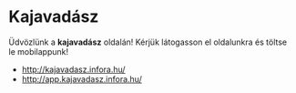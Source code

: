 # Kajavadász
Üdvözlünk a **kajavadász** oldalán! Kérjük látogasson el oldalunkra és töltse le mobilappunk!

 - http://kajavadasz.infora.hu/ 
 - http://app.kajavadasz.infora.hu/
